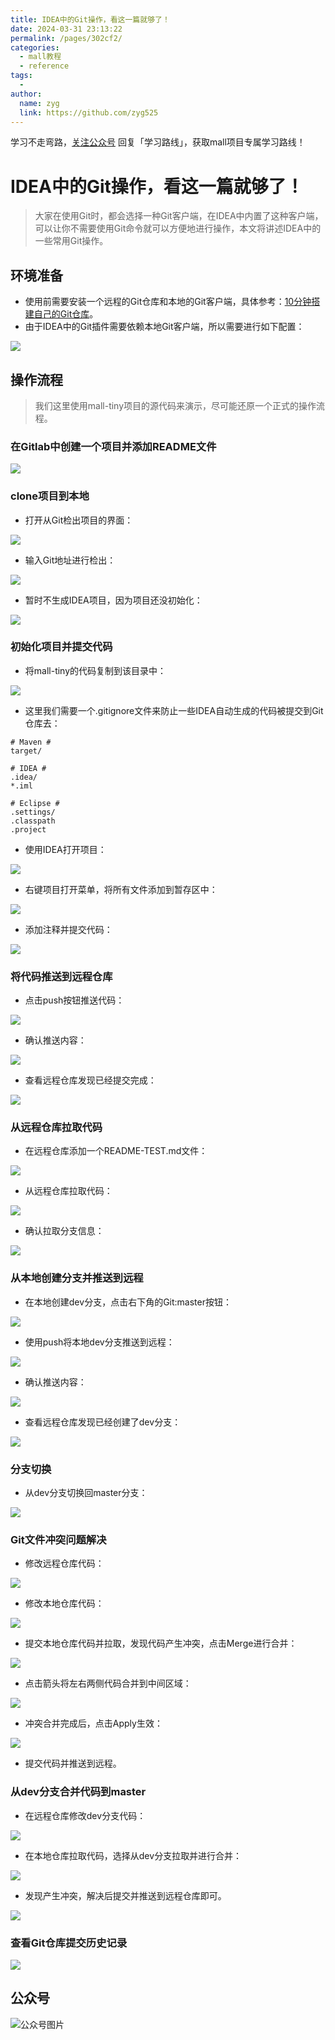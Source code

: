```yaml
---
title: IDEA中的Git操作，看这一篇就够了！
date: 2024-03-31 23:13:22
permalink: /pages/302cf2/
categories:
  - mall教程
  - reference
tags:
  - 
author: 
  name: zyg
  link: https://github.com/zyg525
---
```

学习不走弯路，[关注公众号](#公众号) 回复「学习路线」，获取mall项目专属学习路线！

# IDEA中的Git操作，看这一篇就够了！

> 大家在使用Git时，都会选择一种Git客户端，在IDEA中内置了这种客户端，可以让你不需要使用Git命令就可以方便地进行操作，本文将讲述IDEA中的一些常用Git操作。

## 环境准备

- 使用前需要安装一个远程的Git仓库和本地的Git客户端，具体参考：[10分钟搭建自己的Git仓库](https://mp.weixin.qq.com/s/6GyYlR9lpVcjgYmHMYLi0w)。
- 由于IDEA中的Git插件需要依赖本地Git客户端，所以需要进行如下配置：

![](/img/mall/gitlab_screen_02.png)

## 操作流程

> 我们这里使用mall-tiny项目的源代码来演示，尽可能还原一个正式的操作流程。

### 在Gitlab中创建一个项目并添加README文件

![](/img/mall/gitlab_screen_22.png)

### clone项目到本地

- 打开从Git检出项目的界面：  

![](/img/mall/gitlab_screen_23.png)
- 输入Git地址进行检出：

![](/img/mall/gitlab_screen_24.png)
- 暂时不生成IDEA项目，因为项目还没初始化：

![](/img/mall/gitlab_screen_25.png)

### 初始化项目并提交代码

- 将mall-tiny的代码复制到该目录中：

![](/img/mall/gitlab_screen_26.png)
- 这里我们需要一个.gitignore文件来防止一些IDEA自动生成的代码被提交到Git仓库去：

```
# Maven #
target/

# IDEA #
.idea/
*.iml

# Eclipse #
.settings/
.classpath
.project
```
- 使用IDEA打开项目：

![](/img/mall/gitlab_screen_27.png)
- 右键项目打开菜单，将所有文件添加到暂存区中：

![](/img/mall/gitlab_screen_28.png)
- 添加注释并提交代码：

![](/img/mall/gitlab_screen_29.png)

### 将代码推送到远程仓库

- 点击push按钮推送代码：

![](/img/mall/gitlab_screen_30.png)
- 确认推送内容：

![](/img/mall/gitlab_screen_31.png)
- 查看远程仓库发现已经提交完成：

![](/img/mall/gitlab_screen_32.png)

### 从远程仓库拉取代码

- 在远程仓库添加一个README-TEST.md文件：

![](/img/mall/gitlab_screen_33.png)
- 从远程仓库拉取代码：

![](/img/mall/gitlab_screen_34.png)
- 确认拉取分支信息：

![](/img/mall/gitlab_screen_35.png)

### 从本地创建分支并推送到远程
- 在本地创建dev分支，点击右下角的Git:master按钮：

![](/img/mall/gitlab_screen_36.png)
- 使用push将本地dev分支推送到远程：

![](/img/mall/gitlab_screen_30.png)
- 确认推送内容：

![](/img/mall/gitlab_screen_37.png)
- 查看远程仓库发现已经创建了dev分支：

![](/img/mall/gitlab_screen_38.png)


### 分支切换
- 从dev分支切换回master分支： 
 
![](/img/mall/gitlab_screen_39.png)

### Git文件冲突问题解决

- 修改远程仓库代码：

![](/img/mall/gitlab_screen_40.png)
- 修改本地仓库代码：

![](/img/mall/gitlab_screen_41.png)
- 提交本地仓库代码并拉取，发现代码产生冲突，点击Merge进行合并：

![](/img/mall/gitlab_screen_42.png)
- 点击箭头将左右两侧代码合并到中间区域：

![](/img/mall/gitlab_screen_43.png)
- 冲突合并完成后，点击Apply生效：

![](/img/mall/gitlab_screen_44.png)
- 提交代码并推送到远程。

### 从dev分支合并代码到master

- 在远程仓库修改dev分支代码：

![](/img/mall/gitlab_screen_45.png)
- 在本地仓库拉取代码，选择从dev分支拉取并进行合并：

![](/img/mall/gitlab_screen_46.png)
- 发现产生冲突，解决后提交并推送到远程仓库即可。

![](/img/mall/gitlab_screen_47.png)

### 查看Git仓库提交历史记录

![](/img/mall/gitlab_screen_48.png)

## 公众号

![公众号图片](http://macro-oss.oss-cn-shenzhen.aliyuncs.com/mall/banner/qrcode_for_macrozheng_258.jpg)


